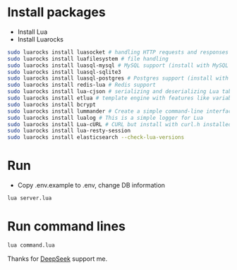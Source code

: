 # Install packages
- Install Lua
- Install Luarocks
```bash
sudo luarocks install luasocket # handling HTTP requests and responses
sudo luarocks install luafilesystem # file handling
sudo luarocks install luasql-mysql # MySQL support (install with MySQL path)
sudo luarocks install luasql-sqlite3
sudo luarocks install luasql-postgres # Postgres support (install with Postgres path)
sudo luarocks install redis-lua # Redis support
sudo luarocks install lua-cjson # serializing and deserializing Lua tables to/from JSON
sudo luarocks install etlua # template engine with features like variable interpolation, loops, conditionals, and more
sudo luarocks install bcrypt
sudo luarocks install lummander # Create a simple command-line interface (CLI) application with Lua
sudo luarocks install lualog # This is a simple logger for Lua
sudo luarocks install Lua-cURL # CURL but install with curl.h installed path
sudo luarocks install lua-resty-session
sudo luarocks install elasticsearch --check-lua-versions
```
# Run
- Copy .env.example to .env, change DB information
```bash
lua server.lua
```
# Run command lines
```bash
lua command.lua
```
Thanks for [DeepSeek](https://www.deepseek.com/) support me.